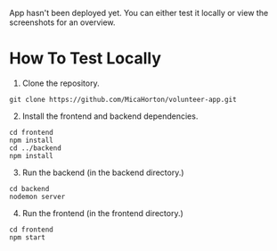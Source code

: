 App hasn't been deployed yet. You can either test it locally or view the screenshots for an overview.

# How To Test Locally
1) Clone the repository.
```
git clone https://github.com/MicaHorton/volunteer-app.git
```
2) Install the frontend and backend dependencies.
```
cd frontend
npm install
cd ../backend
npm install
```
3) Run the backend (in the backend directory.)
```
cd backend
nodemon server
```
4) Run the frontend (in the frontend directory.)
```
cd frontend
npm start
```
